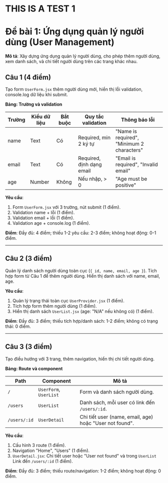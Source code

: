 # THIS IS A TEST 1
# **Đề bài 1: Ứng dụng quản lý người dùng (User Management)**

**Mô tả**: Xây dựng ứng dụng quản lý người dùng, cho phép thêm người dùng, xem danh sách, và chi tiết người dùng trên các trang khác nhau.

## **Câu 1 (4 điểm)**  

Tạo form `UserForm.jsx` thêm người dùng mới, hiển thị lỗi validation, console.log dữ liệu khi submit.

**Bảng: Trường và validation**

| Trường   | Kiểu dữ liệu | Bắt buộc | Quy tắc validation                  | Thông báo lỗi                              |
|----------|--------------|----------|-------------------------------------|--------------------------------------------|
| name     | Text         | Có       | Required, min 2 ký tự               | "Name is required", "Minimum 2 characters" |
| email    | Text         | Có       | Required, định dạng email           | "Email is required", "Invalid email"       |
| age      | Number       | Không    | Nếu nhập, > 0                       | "Age must be positive"                     |

**Yêu cầu**:  

1. Form `UserForm.jsx` với 3 trường, nút submit (1 điểm).  
2. Validation name + lỗi (1 điểm).  
3. Validation email + lỗi (1 điểm).  
4. Validation age + console.log (1 điểm).

**Điểm**: Đầy đủ: 4 điểm; thiếu 1-2 yêu cầu: 2-3 điểm; không hoạt động: 0-1 điểm.

---

## **Câu 2 (3 điểm)**  

Quản lý danh sách người dùng toàn cục (`{ id, name, email, age }`). Tích hợp form từ Câu 1 để thêm người dùng. Hiển thị danh sách với name, email, age.

**Yêu cầu**:  

1. Quản lý trạng thái toàn cục  `UserProvider.jsx` (1 điểm).  
2. Tích hợp form thêm người dùng (1 điểm).  
3. Hiển thị danh sách `UserList.jsx` (age: "N/A" nếu không có) (1 điểm).

**Điểm**: Đầy đủ: 3 điểm; thiếu tích hợp/danh sách: 1-2 điểm; không có trạng thái: 0 điểm.

---

## **Câu 3 (3 điểm)**  

Tạo điều hướng với 3 trang, thêm navigation, hiển thị chi tiết người dùng.

**Bảng: Route và component**

| Path           | Component            | Mô tả                                                      |
|----------------|----------------------|------------------------------------------------------------|
| `/`            | `UserForm`, `UserList` | Form và danh sách người dùng.                              |
| `/users`       | `UserList`           | Danh sách, mỗi user có link đến `/users/:id`.              |
| `/users/:id`   | `UserDetail`         | Chi tiết user (name, email, age) hoặc "User not found".    |

**Yêu cầu**:  

1. Cấu hình 3 route (1 điểm).  
2. Navigation "Home", "Users" (1 điểm).  
3. `UserDetail.jsx`: Chi tiết user hoặc "User not found" và trong `UserList` Link đến `/users/:id` (1 điểm).

**Điểm**: Đầy đủ: 3 điểm; thiếu route/navigation: 1-2 điểm; không hoạt động: 0 điểm.
